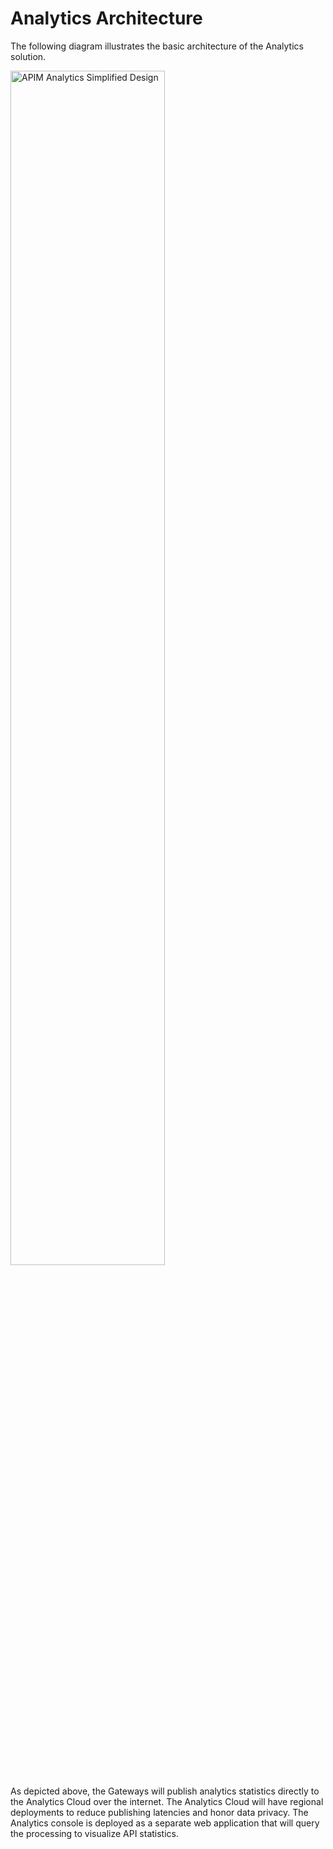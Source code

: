 # Analytics Architecture

The following diagram illustrates the basic architecture of the Analytics solution.

<a href="{{base_path}}/assets/img/analytics/apim-analytics-simplified.jpg"><img src="{{base_path}}/assets/img/analytics/apim-analytics-simplified.jpg" width="70%" alt="APIM Analytics Simplified Design"></a>

As depicted above, the Gateways will publish analytics statistics directly to the Analytics Cloud over the internet. The Analytics Cloud will have regional deployments to reduce publishing latencies and honor data privacy. The Analytics console is deployed as a separate web application that will query the processing to visualize API statistics.
